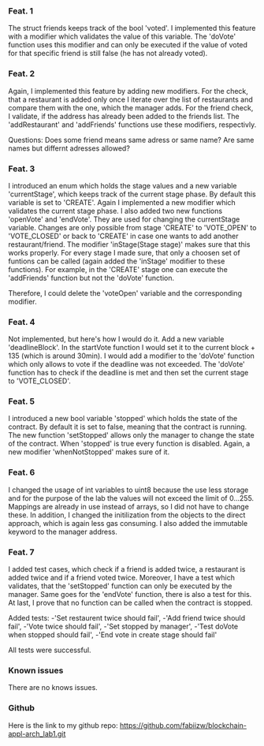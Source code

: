 ### Feat. 1 
The struct friends keeps track of the bool 'voted'. I implemented this feature with a modifier which validates the value of this variable. 
The 'doVote' function uses this modifier and can only be executed if the value of voted for that specific friend is still false (he has not already voted).

### Feat. 2

Again, I implemented this feature by adding new modifiers. For the check, that a restaurant is added only once I iterate over the list of restaurants and compare
them with the one, which the manager adds. For the friend check, I validate, if the address has already been added to the friends list. 
The 'addRestaurant' and 'addFriends' functions use these modifiers, respectivly.

Questions: Does some friend means same adress or same name? Are same names but differnt adresses allowed?

### Feat. 3

I introduced an enum which holds the stage values and a new variable 'currentStage', which keeps track of the current stage phase. By default this variable is set to 'CREATE'.
Again I implemented a new modifier which validates the current stage phase. I also added two new functions 'openVote' and 'endVote'. They are used for changing the currentStage variable.
Changes are only possible from stage 'CREATE' to 'VOTE_OPEN' to 'VOTE_CLOSED' or back to 'CREATE' in case one wants to add another restaurant/friend. The modifier 'inStage(Stage stage)' makes sure that this works properly. 
For every stage I made sure, that only a choosen set of funtions can be called (again added the 'inStage' modifier to these functions). 
For example, in the 'CREATE' stage one can execute the 'addFriends' function but not the 'doVote' function. 

Therefore, I could delete the 'voteOpen' variable and the corresponding modifier.

### Feat. 4
Not implemented, but here's how I would do it. Add a new variable 'deadlineBlock'. In the startVote function I would set it to the current block + 135 (which is around 30min).
I would add a modifier to the 'doVote' function which only allows to vote if the deadline was not exceeded. The 'doVote' function has to check if the deadline is met and then set
the current stage to 'VOTE_CLOSED'.

### Feat. 5

I introduced a new bool variable 'stopped' which holds the state of the contract. By default it is set to false, meaning that the contract is running. 
The new function 'setStopped' allows only the manager to change the state of the contract. When 'stopped' is true every function is disabled.
Again, a new modifier 'whenNotStopped' makes sure of it.

### Feat. 6

I changed the usage of int variables to uint8 because the use less storage and for the purpose of the lab the values will not exceed the limit of 0...255.
Mappings are already in use instead of arrays, so I did not have to change these. In addition, I changed the initilization from the objects to the direct approach, which is 
again less gas consuming. I also added the immutable keyword to the manager address.

### Feat. 7

I added test cases, which check if a friend is added twice, a restaurant is added twice and if a friend voted twice. 
Moreover, I have a test which validates, that the 'setStopped' function can only be executed by the manager. Same goes for the 'endVote' function, there is also a test for this.
At last, I prove that no function can be called when the contract is stopped.

Added tests: 
-'Set restaurent twice should fail', 
-'Add friend twice should fail',
-'Vote twice should fail',
-'Set stopped by manager',
-'Test doVote when stopped should fail',
-'End vote in create stage should fail'

All tests were successful.

### Known issues
There are no knows issues.


### Github
Here is the link to my github repo: https://github.com/fabiizw/blockchain-appl-arch_lab1.git
